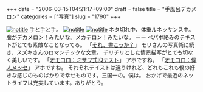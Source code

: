 +++
date = "2006-03-15T04:21:17+09:00"
draft = false
title = "手風呂デカメロン"
categories = ["写真"]
slug = "1790"
+++

<a href="http://www.flickr.com/photos/h-b-k-r/112523462" target="_blank"><img src="http://static.flickr.com/38/112523462_bfa522b4b3.jpg" class="photoen" alt="notitle"  /></a>
手と手と手。
<a href="http://www.flickr.com/photos/h-b-k-r/112524984" target="_blank"><img src="http://static.flickr.com/52/112524984_3d9b2873bc.jpg" class="photoen2" alt="notitle"  /></a>
<a href="http://www.flickr.com/photos/h-b-k-r/112525786" target="_blank"><img src="http://static.flickr.com/38/112525786_59738ee25d.jpg" class="photoen2" alt="notitle"  /></a>
ネタ切れ中、体重ルネッサンス中。
腹がデカメロン！みたいな。メカデロン！みたいな。
ーー
ペパボ絡みのテキストがとても素敵なことなってる。
「<a href="http://write.petit.cc/" target="_blank">それ、書こっか？</a>」
モリさんの写真術に続き、スズキさんのロマンチックな文章。
チリチリとした情景描写がとても切なく美しいです。
「<a href="http://omo-coro.jugem.jp/?eid=36" target="_blank">オモコロ：ミサワ式IQテスト</a>」
アホですね。
「<a href="http://erai.jugem.jp/?cid=2" target="_blank">オモコロ：偉人メッセ</a>」
アホですね。
それぞれテイストは違うけれど、どれもこれも僕の好きな感じのものばかりで幸せものです。三国一の。僕は。
おかげで最近のネットライフは充実しています。ありがとう。
